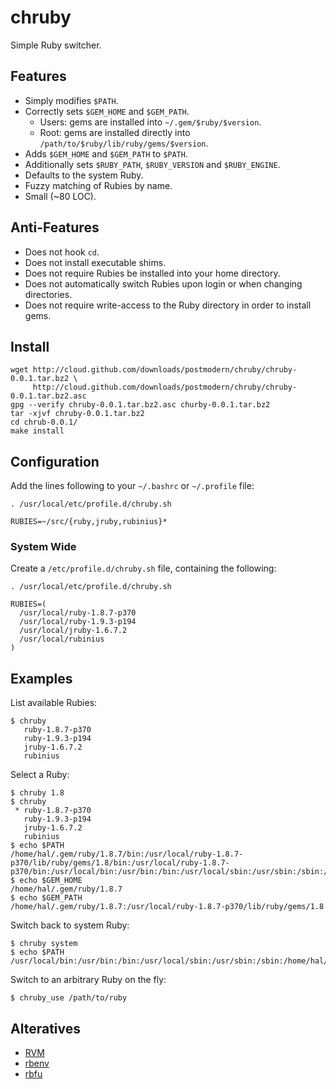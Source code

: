 # chruby

Simple Ruby switcher.

## Features

* Simply modifies `$PATH`.
* Correctly sets `$GEM_HOME` and `$GEM_PATH`.
  * Users: gems are installed into `~/.gem/$ruby/$version`.
  * Root: gems are installed directly into `/path/to/$ruby/lib/ruby/gems/$version`.
* Adds `$GEM_HOME` and `$GEM_PATH` to `$PATH`.
* Additionally sets `$RUBY_PATH`, `$RUBY_VERSION` and `$RUBY_ENGINE`.
* Defaults to the system Ruby.
* Fuzzy matching of Rubies by name.
* Small (~80 LOC).

## Anti-Features

* Does not hook `cd`.
* Does not install executable shims.
* Does not require Rubies be installed into your home directory.
* Does not automatically switch Rubies upon login or when changing directories.
* Does not require write-access to the Ruby directory in order to install gems.

## Install

    wget http://cloud.github.com/downloads/postmodern/chruby/chruby-0.0.1.tar.bz2 \
         http://cloud.github.com/downloads/postmodern/chruby/chruby-0.0.1.tar.bz2.asc
    gpg --verify chruby-0.0.1.tar.bz2.asc churby-0.0.1.tar.bz2
    tar -xjvf chruby-0.0.1.tar.bz2
    cd chrub-0.0.1/
    make install

## Configuration

Add the lines following to your `~/.bashrc` or `~/.profile` file:

    . /usr/local/etc/profile.d/chruby.sh
    
    RUBIES=~/src/{ruby,jruby,rubinius}*

### System Wide

Create a `/etc/profile.d/chruby.sh` file, containing the following:

    . /usr/local/etc/profile.d/chruby.sh
    
    RUBIES=(
      /usr/local/ruby-1.8.7-p370
      /usr/local/ruby-1.9.3-p194
      /usr/local/jruby-1.6.7.2
      /usr/local/rubinius
    )

## Examples

List available Rubies:

    $ chruby
       ruby-1.8.7-p370
       ruby-1.9.3-p194
       jruby-1.6.7.2
       rubinius

Select a Ruby:

    $ chruby 1.8
    $ chruby
     * ruby-1.8.7-p370
       ruby-1.9.3-p194
       jruby-1.6.7.2
       rubinius
    $ echo $PATH
    /home/hal/.gem/ruby/1.8.7/bin:/usr/local/ruby-1.8.7-p370/lib/ruby/gems/1.8/bin:/usr/local/ruby-1.8.7-p370/bin:/usr/local/bin:/usr/bin:/bin:/usr/local/sbin:/usr/sbin:/sbin:/home/hal/bin
    $ echo $GEM_HOME
    /home/hal/.gem/ruby/1.8.7
    $ echo $GEM_PATH
    /home/hal/.gem/ruby/1.8.7:/usr/local/ruby-1.8.7-p370/lib/ruby/gems/1.8

Switch back to system Ruby:

    $ chruby system
    $ echo $PATH
    /usr/local/bin:/usr/bin:/bin:/usr/local/sbin:/usr/sbin:/sbin:/home/hal/bin

Switch to an arbitrary Ruby on the fly:

    $ chruby_use /path/to/ruby

## Alteratives

* [RVM](https://rvm.io/)
* [rbenv](https://github.com/sstephenson/rbenv#readme)
* [rbfu](https://github.com/hmans/rbfu#readme)
